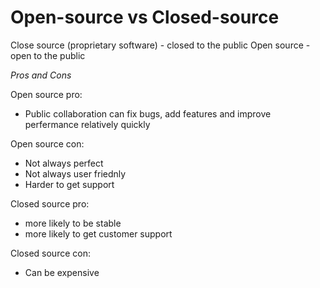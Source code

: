 # Open-source vs Closed-source

Close source (proprietary software) - closed to the public
Open source - open to the public

_Pros and Cons_

Open source pro:

- Public collaboration can fix bugs, add features and improve perfermance relatively quickly

Open source con:

- Not always perfect
- Not always user friednly
- Harder to get support

Closed source pro:

- more likely to be stable
- more likely to get customer support

Closed source con:

- Can be expensive
